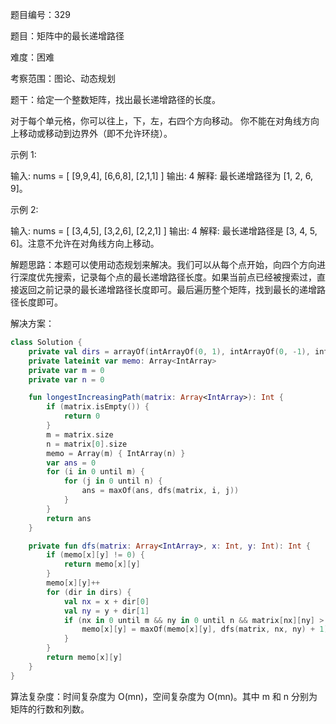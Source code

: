 题目编号：329

题目：矩阵中的最长递增路径

难度：困难

考察范围：图论、动态规划

题干：给定一个整数矩阵，找出最长递增路径的长度。

对于每个单元格，你可以往上，下，左，右四个方向移动。 你不能在对角线方向上移动或移动到边界外（即不允许环绕）。

示例 1:

输入: nums = 
[
  [9,9,4],
  [6,6,8],
  [2,1,1]
] 
输出: 4 
解释: 最长递增路径为 [1, 2, 6, 9]。

示例 2:

输入: nums = 
[
  [3,4,5],
  [3,2,6],
  [2,2,1]
] 
输出: 4 
解释: 最长递增路径是 [3, 4, 5, 6]。注意不允许在对角线方向上移动。

解题思路：本题可以使用动态规划来解决。我们可以从每个点开始，向四个方向进行深度优先搜索，记录每个点的最长递增路径长度。如果当前点已经被搜索过，直接返回之前记录的最长递增路径长度即可。最后遍历整个矩阵，找到最长的递增路径长度即可。

解决方案：

```kotlin
class Solution {
    private val dirs = arrayOf(intArrayOf(0, 1), intArrayOf(0, -1), intArrayOf(1, 0), intArrayOf(-1, 0))
    private lateinit var memo: Array<IntArray>
    private var m = 0
    private var n = 0

    fun longestIncreasingPath(matrix: Array<IntArray>): Int {
        if (matrix.isEmpty()) {
            return 0
        }
        m = matrix.size
        n = matrix[0].size
        memo = Array(m) { IntArray(n) }
        var ans = 0
        for (i in 0 until m) {
            for (j in 0 until n) {
                ans = maxOf(ans, dfs(matrix, i, j))
            }
        }
        return ans
    }

    private fun dfs(matrix: Array<IntArray>, x: Int, y: Int): Int {
        if (memo[x][y] != 0) {
            return memo[x][y]
        }
        memo[x][y]++
        for (dir in dirs) {
            val nx = x + dir[0]
            val ny = y + dir[1]
            if (nx in 0 until m && ny in 0 until n && matrix[nx][ny] > matrix[x][y]) {
                memo[x][y] = maxOf(memo[x][y], dfs(matrix, nx, ny) + 1)
            }
        }
        return memo[x][y]
    }
}
```

算法复杂度：时间复杂度为 O(mn)，空间复杂度为 O(mn)。其中 m 和 n 分别为矩阵的行数和列数。